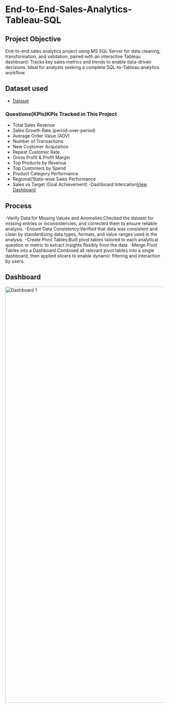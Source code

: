  # End-to-End-Sales-Analytics-Tableau-SQL
 ## Project Objective
  End-to-end sales analytics project using MS SQL Server for data cleaning, transformation, and       validation, paired with an interactive Tableau dashboard. Tracks key sales metrics and trends to    enable data-driven decisions. Ideal for analysts seeking a complete SQL-to-Tableau analytics        workflow.
  ## Dataset used
  - <a href = "https://github.com/RahulKhilchi/End-to-End-Sales-Analytics-Tableau-SQL/blob/main/Amazon%20Sale%20Report.zip"> Dataset </a>
 
  ### Questions(KPIs)KPIs Tracked in This Project
- Total Sales Revenue
- Sales Growth Rate (period-over-period)
- Average Order Value (AOV)
- Number of Transactions
- New Customer Acquisition
- Repeat Customer Rate
- Gross Profit & Profit Margin
- Top Products by Revenue
- Top Customers by Spend
- Product Category Performance
- Regional/State-wise Sales Performance
- Sales vs Target (Goal Achievement)
-Dashboard Intercation<a href = "https://github.com/RahulKhilchi/End-to-End-Sales-Analytics-Tableau-SQL/blob/main/amzon%20tableau.twb">View Dashboard</a>

## Process
-Verify Data for Missing Values and Anomalies:Checked the dataset for missing entries or inconsistencies, and corrected them to ensure reliable analysis.
-Ensure Data Consistency:Verified that data was consistent and clean by standardizing data types, formats, and value ranges used in the analysis.
-Create Pivot Tables:Built pivot tables tailored to each analytical question or metric to extract insights flexibly from the data.
-Merge Pivot Tables into a Dashboard:Combined all relevant pivot tables into a single dashboard, then applied slicers to enable dynamic filtering and interaction by users.

## Dashboard
<img width="2324" height="1311" alt="Dashboard 1" src="https://github.com/user-attachments/assets/04b37ea2-9a31-4dee-b784-f2715f22aea9" />





